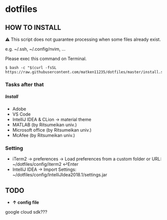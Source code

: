 # dotfiles

## HOW TO INSTALL
:warning: This script does not guarantee processing when some files already exist.

e.g. ~/.ssh, ~/.config/nvim, ...


Please exec this command on Terminal.
```:Terminal.app
$ bash -c "$(curl -fsSL https://raw.githubusercontent.com/matken11235/dotfiles/master/install.sh)"
```
### Tasks after that
##### Install
* Adobe
* VS Code
* IntelliJ IDEA & CLion -> material theme
* MATLAB (by Ritsumeikan univ.)
* Microsoft office (by Ritsumeikan univ.)
* McAfee (by Ritsumeikan univ.)
### Setting
* iTerm2 -> preferences -> Load preferences from a custom folder or URL: ~/dotfiles/config/iterm2 ↩︎Enter
* IntelliJ IDEA -> Import Settings: ~/dotfiles/config/IntelliJIdea2018.1/settings.jar

## TODO
* **↑ config file**

google cloud sdk???
